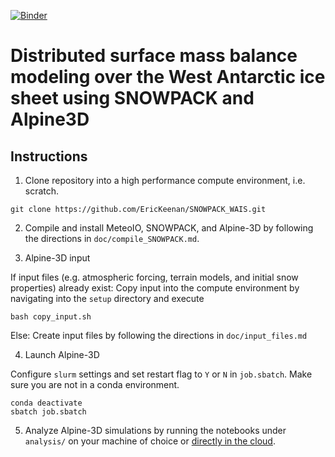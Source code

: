 [![Binder](https://mybinder.org/badge_logo.svg)](https://mybinder.org/v2/gh/EricKeenan/SNOWPACK_WAIS/master)

# Distributed surface mass balance modeling over the West Antarctic ice sheet using SNOWPACK and Alpine3D

## Instructions 
1. Clone repository into a high performance compute environment, i.e. scratch.
```
git clone https://github.com/EricKeenan/SNOWPACK_WAIS.git
```
2. Compile and install MeteoIO, SNOWPACK, and Alpine-3D by following the directions in `doc/compile_SNOWPACK.md`.

3. Alpine-3D input

If input files (e.g. atmospheric forcing, terrain models, and initial snow properties) already exist:
Copy input into the compute environment by navigating into the `setup` directory and execute
```
bash copy_input.sh
```
Else:
Create input files by following the directions in `doc/input_files.md`

4. Launch Alpine-3D

Configure `slurm` settings and set restart flag to `Y` or `N` in `job.sbatch`. Make sure you are not in a conda environment.
```
conda deactivate
sbatch job.sbatch
```

5. Analyze Alpine-3D simulations by running the notebooks under `analysis/` on your machine of choice or [directly in the cloud](https://mybinder.org/v2/gh/EricKeenan/SNOWPACK_WAIS/master).
